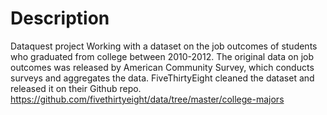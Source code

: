 # Description
Dataquest project
Working with a dataset on the job outcomes of students who graduated from college between 2010-2012. The original data on job outcomes was released by American Community Survey, which conducts surveys and aggregates the data. FiveThirtyEight cleaned the dataset and released it on their Github repo. https://github.com/fivethirtyeight/data/tree/master/college-majors
